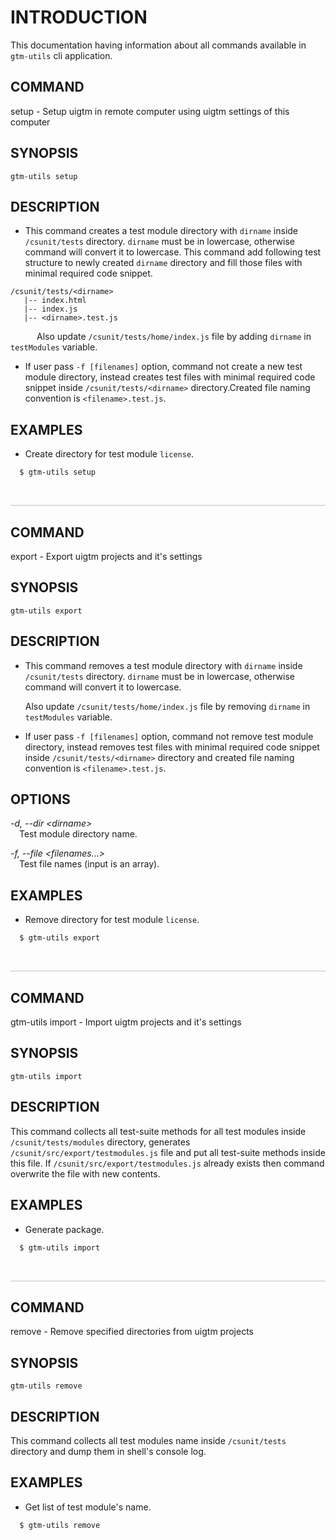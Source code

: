 # INTRODUCTION

This documentation having information about all commands available in `gtm-utils` cli application.

## COMMAND

setup - Setup uigtm in remote computer using uigtm settings of this computer

## SYNOPSIS

```
gtm-utils setup
```

## DESCRIPTION

- This command creates a test module directory with `dirname` inside `/csunit/tests` directory. `dirname` must be in lowercase, otherwise command will convert it to lowercase. This command add following test structure to newly created `dirname` directory and fill those files with minimal required code snippet.

```
/csunit/tests/<dirname>
   |-- index.html
   |-- index.js
   |-- <dirname>.test.js
```

&emsp;&emsp;&emsp;Also update `/csunit/tests/home/index.js` file by adding `dirname` in `testModules` variable.

- If user pass `-f [filenames]` option, command not create a new test module directory, instead creates test files with minimal required code snippet inside `/csunit/tests/<dirname>` directory.Created file naming convention is `<filename>.test.js`.

## EXAMPLES

- Create directory for test module `license`.

```
  $ gtm-utils setup
```

</br>
<hr style="height:2px; border-width:0; background-color:#ddd">

## COMMAND

export - Export uigtm projects and it's settings

## SYNOPSIS

```
gtm-utils export
```

## DESCRIPTION

- This command removes a test module directory with `dirname` inside `/csunit/tests` directory. `dirname` must be in lowercase, otherwise command will convert it to lowercase.

  Also update `/csunit/tests/home/index.js` file by removing `dirname` in `testModules` variable.

- If user pass `-f [filenames]` option, command not remove test module directory, instead removes test files with minimal required code snippet inside `/csunit/tests/<dirname>` directory and created file naming convention is `<filename>.test.js`.

## OPTIONS

_-d, --dir \<dirname\>_ \
&emsp;Test module directory name.

_-f, --file \<filenames...\>_ \
&emsp;Test file names (input is an array).

## EXAMPLES

- Remove directory for test module `license`.

```
  $ gtm-utils export
```

</br>
<hr style="height:2px; border-width:0; background-color:#ddd">

## COMMAND

gtm-utils import - Import uigtm projects and it's settings

## SYNOPSIS

```
gtm-utils import
```

## DESCRIPTION

This command collects all test-suite methods for all test modules inside `/csunit/tests/modules` directory, generates `/csunit/src/export/testmodules.js` file and put all test-suite methods inside this file. If `/csunit/src/export/testmodules.js` already exists then command overwrite the file with new contents.

## EXAMPLES

- Generate package.

```
  $ gtm-utils import
```

</br>
<hr style="height:2px; border-width:0; background-color:#ddd">

## COMMAND

remove - Remove specified directories from uigtm projects

## SYNOPSIS

```
gtm-utils remove
```

## DESCRIPTION

This command collects all test modules name inside `/csunit/tests` directory and dump them in shell's console log.

## EXAMPLES

- Get list of test module's name.

```
  $ gtm-utils remove
```
